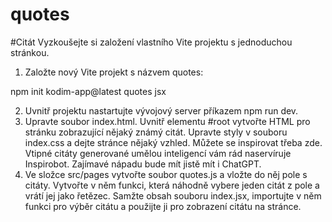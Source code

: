# quotes

#Citát
Vyzkoušejte si založení vlastního Vite projektu s jednoduchou stránkou.

1. Založte nový Vite projekt s názvem quotes:

npm init kodim-app@latest quotes jsx

2. Uvnitř projektu nastartujte vývojový server příkazem npm run dev.
3. Upravte soubor index.html. Uvnitř elementu #root vytvořte HTML pro stránku zobrazující nějaký známý citát. Upravte styly v souboru index.css a dejte stránce nějaký vzhled. Můžete se inspirovat třeba zde. Vtipné citáty generované umělou inteligencí vám rád naservíruje Inspirobot. Zajímavé nápadu bude mít jistě mít i ChatGPT.
4. Ve složce src/pages vytvořte soubor quotes.js a vložte do něj pole s citáty. Vytvořte v něm funkci, která náhodně vybere jeden citát z pole a vrátí jej jako řetězec.
Samžte obsah souboru index.jsx, importujte v něm funkci pro výběr citátu a použijte ji pro zobrazení citátu na stránce.